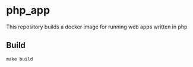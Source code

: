 # php_app

This repository builds a docker image for running web apps written in php

## Build

```shell
make build
```
